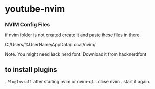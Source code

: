 # youtube-nvim

### NVIM Config Files
if nvim folder is not created create it and paste these files in there.

C:/Users/%UserName/AppData/Local/nvim/

Note. You might need hack nerd font. Download it from hacknerdfont
## to install plugins
. `PlugInstall` after starting nvim or nvim-qt.
. close nvim
. start it again.



